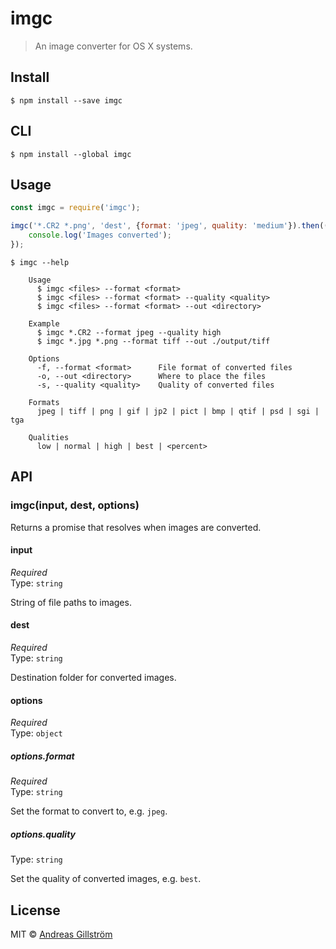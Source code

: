 # imgc

> An image converter for OS X systems.


## Install

```
$ npm install --save imgc
```


## CLI

```
$ npm install --global imgc
```


## Usage

```js
const imgc = require('imgc');

imgc('*.CR2 *.png', 'dest', {format: 'jpeg', quality: 'medium'}).then(() => {
	console.log('Images converted');
});
```


```
$ imgc --help

	Usage
	  $ imgc <files> --format <format>
	  $ imgc <files> --format <format> --quality <quality>
	  $ imgc <files> --format <format> --out <directory>

	Example
	  $ imgc *.CR2 --format jpeg --quality high
	  $ imgc *.jpg *.png --format tiff --out ./output/tiff

	Options
	  -f, --format <format>      File format of converted files
	  -o, --out <directory>      Where to place the files
	  -s, --quality <quality>    Quality of converted files

	Formats
	  jpeg | tiff | png | gif | jp2 | pict | bmp | qtif | psd | sgi | tga

	Qualities
	  low | normal | high | best | <percent>
```


## API

### imgc(input, dest, options)

Returns a promise that resolves when images are converted.

#### input

*Required*  
Type: `string`

String of file paths to images.

#### dest

*Required*  
Type: `string`

Destination folder for converted images.

#### options

*Required*  
Type: `object`

##### options.format

*Required*  
Type: `string`

Set the format to convert to, e.g. `jpeg`.

##### options.quality
 
Type: `string`

Set the quality of converted images, e.g. `best`.


## License

MIT © [Andreas Gillström](http://github.com/gillstrom)
